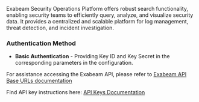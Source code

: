 Exabeam Security Operations Platform offers robust search functionality, enabling security
teams to efficiently query, analyze, and visualize security data. It provides a 
centralized and scalable platform for log management, threat detection, and incident 
investigation.

### Authentication Method
 - **Basic Authentication** - Providing Key ID and Key Secret in the corresponding   parameters in the configuration.


For assistance accessing the Exabeam API, please refer to [Exabeam API Base URLs documentation](https://developers.exabeam.com/exabeam/docs/exabeam-api-base-urls)

Find API key instructions here: [API Keys Documentation](https://developers.exabeam.com/exabeam/docs/api-keys)

